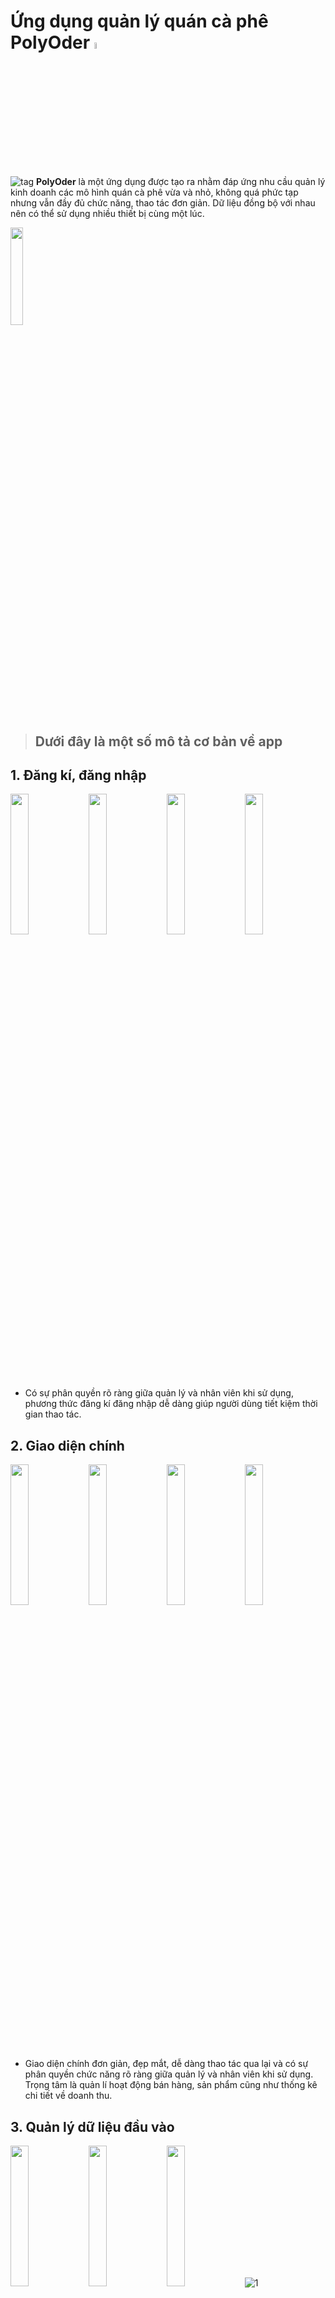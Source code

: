 # Ứng dụng quản lý quán cà phê PolyOder [<img src="https://user-images.githubusercontent.com/93418649/235179030-38b92176-21f8-4ecf-858f-9567f1c9ec27.png" width="5%"/>](https://user-images.githubusercontent.com/93418649/235179030-38b92176-21f8-4ecf-858f-9567f1c9ec27.png)

![tag](https://user-images.githubusercontent.com/93418649/235179808-55901d2d-74ce-4fa6-8005-f29ebc277bb2.png) **PolyOder** là một ứng dụng được tạo ra nhằm đáp ứng nhu cầu quản lý kinh doanh các mô hình quán cà phê vừa và nhỏ, không quá phức tạp nhưng vẫn đầy đủ chức năng, thao tác đơn giản. Dữ liệu đồng bộ với nhau nên có thể sử dụng nhiều thiết bị cùng một lúc. 

[<img src="https://user-images.githubusercontent.com/93418649/235180614-af1902df-cf03-4196-9bb2-94e90c06416f.jpg" width="20%"/>](https://user-images.githubusercontent.com/93418649/235180614-af1902df-cf03-4196-9bb2-94e90c06416f.jpg)
> ## Dưới đây là một số mô tả cơ bản về app
## 1. Đăng kí, đăng nhập 
[<img src="https://user-images.githubusercontent.com/93418649/235182909-1ccfe1b3-521c-4625-89e2-9d6009e98a04.jpg" width="24%"/>](https://user-images.githubusercontent.com/93418649/235182909-1ccfe1b3-521c-4625-89e2-9d6009e98a04.jpg)
[<img src="https://user-images.githubusercontent.com/93418649/235182949-81a23635-83b8-41e4-9d0b-67f24e5a2d73.jpg" width="24%"/>](https://user-images.githubusercontent.com/93418649/235182949-81a23635-83b8-41e4-9d0b-67f24e5a2d73.jpg)
[<img src="https://user-images.githubusercontent.com/93418649/235182970-b3105ecc-f946-4e8c-9884-be02bbd2675d.jpg" width="24%"/>](https://user-images.githubusercontent.com/93418649/235182970-b3105ecc-f946-4e8c-9884-be02bbd2675d.jpg)
[<img src="https://user-images.githubusercontent.com/93418649/235182992-ad100163-11bc-4ecc-84a8-ac9b7912b510.jpg" width="24%"/>](https://user-images.githubusercontent.com/93418649/235182992-ad100163-11bc-4ecc-84a8-ac9b7912b510.jpg)
- Có sự phân quyền rõ ràng giữa quản lý và nhân viên khi sử dụng, phương thức đăng kí đăng nhập dễ dàng giúp người dùng tiết kiệm thời gian thao tác.
## 2. Giao diện chính
[<img src="https://user-images.githubusercontent.com/93418649/235183990-5f17c1ac-b901-4f0c-ab80-870b73ad3362.jpg" width="24%"/>](https://user-images.githubusercontent.com/93418649/235183990-5f17c1ac-b901-4f0c-ab80-870b73ad3362.jpg)
[<img src="https://user-images.githubusercontent.com/93418649/235184016-9256fd93-8000-4a4f-a8aa-e052bdcc9f12.jpg" width="24%"/>](https://user-images.githubusercontent.com/93418649/235184016-9256fd93-8000-4a4f-a8aa-e052bdcc9f12.jpg)
[<img src="https://user-images.githubusercontent.com/93418649/235184036-a57426f8-ad97-4319-bbf3-b0fdd94d3b38.jpg" width="24%"/>](https://user-images.githubusercontent.com/93418649/235184036-a57426f8-ad97-4319-bbf3-b0fdd94d3b38.jpg)
[<img src="https://user-images.githubusercontent.com/93418649/235184065-4ca4ed3b-4ff6-4c55-9201-fa455f11e9e0.jpg" width="24%"/>](https://user-images.githubusercontent.com/93418649/235184065-4ca4ed3b-4ff6-4c55-9201-fa455f11e9e0.jpg)
- Giao diện chính đơn giản, đẹp mắt, dễ dàng thao tác qua lại và có sự phân quyền chức năng rõ ràng giữa quản lý và nhân viên khi sử dụng. Trọng tâm là quản lí hoạt động bán hàng, sản phẩm cũng như thống kê chi tiết về doanh thu.

## 3. Quản lý dữ liệu đầu vào
[<img src="https://user-images.githubusercontent.com/93418649/235185024-cc4d15b7-610f-41ce-9ae8-ef2e3b627b64.jpg" width="24%"/>](https://user-images.githubusercontent.com/93418649/235185024-cc4d15b7-610f-41ce-9ae8-ef2e3b627b64.jpg)
[<img src="https://user-images.githubusercontent.com/93418649/235185094-553f20ca-139a-4049-a43a-104326904316.jpg" width="24%"/>](https://user-images.githubusercontent.com/93418649/235185094-553f20ca-139a-4049-a43a-104326904316.jpg)
[<img src="https://user-images.githubusercontent.com/93418649/235185050-d4833f5b-603c-43d3-8a9e-4bc41450e4b3.jpg" width="24%"/>](https://user-images.githubusercontent.com/93418649/235185050-d4833f5b-603c-43d3-8a9e-4bc41450e4b3.jpg)
![1](https://github.com/Buiduyanh20/ODER_FOODS_FPOLY/assets/113623522/9c26a5d7-2486-4405-bae0-280167282249)


- Quản lý thông tin từng đối tượng đầu vào. Người dùng dễ dàng thêm ,sửa, xóa từng đối tượng theo nhu cầu của bản thân 1 cách rõ ràng.

## 4. Phương thức tạo đơn, oder 

[<img src="https://user-images.githubusercontent.com/93418649/235186072-475b5676-310b-4880-8b7e-4ed503d9589f.jpg" width="24%"/>](https://user-images.githubusercontent.com/93418649/235186072-475b5676-310b-4880-8b7e-4ed503d9589f.jpg)
[<img src="https://user-images.githubusercontent.com/93418649/235186129-458e95d4-3cbd-41f6-9fca-4b821603fd39.jpg" width="24%"/>](https://user-images.githubusercontent.com/93418649/235186129-458e95d4-3cbd-41f6-9fca-4b821603fd39.jpg)
[<img src="https://user-images.githubusercontent.com/93418649/235186177-98f6cb41-44e3-4e38-b833-b2be266472d8.jpg" width="24%"/>](https://user-images.githubusercontent.com/93418649/235186177-98f6cb41-44e3-4e38-b833-b2be266472d8.jpg)
[<img src="https://user-images.githubusercontent.com/93418649/235186872-911a6070-2f91-47b8-9408-778b49eec71e.jpg" width="24%"/>](https://user-images.githubusercontent.com/93418649/235186872-911a6070-2f91-47b8-9408-778b49eec71e.jpg)
- Đơn giản hóa thao tác tạo đơn hàng, giao diện đẹp mắt ,mượt mà, thông tin đơn đầy đủ rõ ràng.

## 5. Quản lý thông tin đơn hàng, sản phẩm, bàn, nhân viên,...

[<img src="https://user-images.githubusercontent.com/93418649/235187689-02041636-ced9-437b-b8e4-f47f007194d8.jpg" width="24%"/>](https://user-images.githubusercontent.com/93418649/235187689-02041636-ced9-437b-b8e4-f47f007194d8.jpg)
[<img src="https://user-images.githubusercontent.com/93418649/235187709-1d05b8e1-bca0-4183-967a-e79bda97ac21.jpg" width="24%"/>](https://user-images.githubusercontent.com/93418649/235187709-1d05b8e1-bca0-4183-967a-e79bda97ac21.jpg)
[<img src="https://user-images.githubusercontent.com/93418649/235187758-0aa2f930-015d-4a7c-88bb-e42c73811d3b.jpg" width="24%"/>](https://user-images.githubusercontent.com/93418649/235187758-0aa2f930-015d-4a7c-88bb-e42c73811d3b.jpg)
[<img src="https://user-images.githubusercontent.com/93418649/235187811-0e73499d-4d61-4fd1-b738-0d9e07cb0c3f.jpg" width="24%"/>](https://user-images.githubusercontent.com/93418649/235187811-0e73499d-4d61-4fd1-b738-0d9e07cb0c3f.jpg)
- Tạo danh sách hiển thị từng loại đối tượng cụ thể, hiện chi tiết, phân loại, giúp người dùng tìm kiếm, xem, sửa hoặc xóa một cách dễ dàng theo những thông tin đặc điểm của đối tượng.

## 6. Thống kê chi tiết
[<img src="https://user-images.githubusercontent.com/93418649/235188720-6bb3602c-e469-44cc-bdd2-0d81b5a73ced.jpg" width="19%"/>](https://user-images.githubusercontent.com/93418649/235188720-6bb3602c-e469-44cc-bdd2-0d81b5a73ced.jpg)
[<img src="https://user-images.githubusercontent.com/93418649/235188731-17491dcf-a4ee-4a6c-9bfb-992bb6f586f1.jpg" width="19%"/>](https://user-images.githubusercontent.com/93418649/235188731-17491dcf-a4ee-4a6c-9bfb-992bb6f586f1.jpg)
[<img src="https://user-images.githubusercontent.com/93418649/235188776-9781d5a8-bf75-4446-85a2-788f4d5162a8.jpg" width="19%"/>](https://user-images.githubusercontent.com/93418649/235188776-9781d5a8-bf75-4446-85a2-788f4d5162a8.jpg)
[<img src="https://user-images.githubusercontent.com/93418649/235188854-7b37bca8-0c84-4947-935f-d525bae38e0f.jpg" width="19%"/>](https://user-images.githubusercontent.com/93418649/235188854-7b37bca8-0c84-4947-935f-d525bae38e0f.jpg)
[<img src="https://user-images.githubusercontent.com/93418649/235188896-5b06d2e8-4cf0-49d1-a5f6-e73f9bde3016.jpg" width="19%"/>](https://user-images.githubusercontent.com/93418649/235188896-5b06d2e8-4cf0-49d1-a5f6-e73f9bde3016.jpg)
- Chức năng thống kê chi tiết cụ thể theo thời gian, giúp người dùng dễ dàng tìm kiếm và thống kê theo từng khoảng thời gian nhất định, lọc ra sản phẩm bán chạy và tóm tắt hóa doanh thu từng năm, tháng bằng biểu đồ.

## 7. Thông báo
[<img src="https://user-images.githubusercontent.com/93418649/235189603-ced97fc3-5f63-4659-89e4-84c0139b33df.jpg" width="24%"/>](https://user-images.githubusercontent.com/93418649/235189603-ced97fc3-5f63-4659-89e4-84c0139b33df.jpg)
[<img src="https://user-images.githubusercontent.com/93418649/235189631-47682055-efb6-46d6-bc61-97f01af6fd6f.jpg" width="24%"/>](https://user-images.githubusercontent.com/93418649/235189631-47682055-efb6-46d6-bc61-97f01af6fd6f.jpg)
[<img src="https://user-images.githubusercontent.com/93418649/235189614-caa7c0a6-7e42-464f-849e-5ee8cf7688b2.jpg" width="24%"/>](https://user-images.githubusercontent.com/93418649/235189614-caa7c0a6-7e42-464f-849e-5ee8cf7688b2.jpg)
[<img src="https://user-images.githubusercontent.com/93418649/235189648-90f55abb-79f5-4767-a5bf-5eedd2112d67.jpg" width="24%"/>](https://user-images.githubusercontent.com/93418649/235189648-90f55abb-79f5-4767-a5bf-5eedd2112d67.jpg) 
- Quản lý thông báo các vấn đề xảy ra khi sử dụng như kết nối mạng, dữ liệu đầu vào, phân quyền người dùng. Hiện thị rõ các thông báo chi tiết trong quá trình sử dụng ứng dụng.





